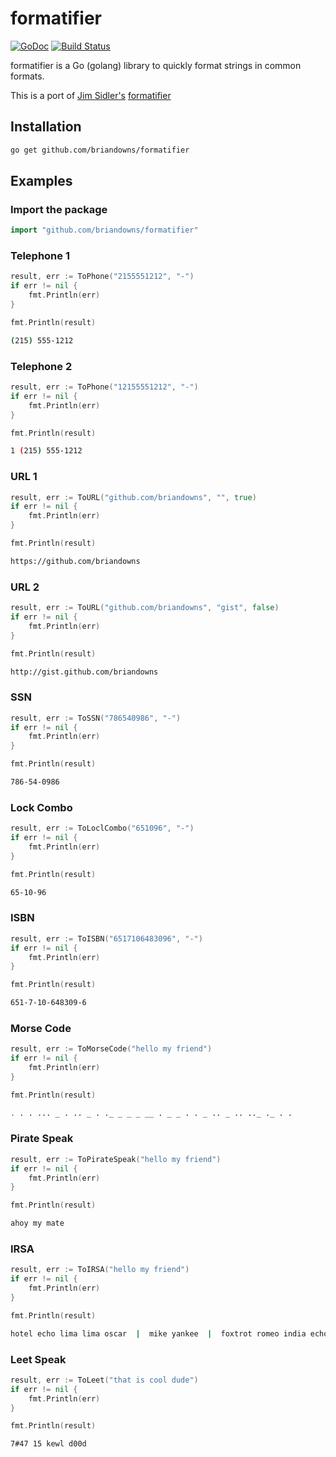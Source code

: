 # formatifier

[![GoDoc](https://godoc.org/github.com/briandowns/formatifier?status.svg)](https://godoc.org/github.com/briandowns/formatifier) [![Build Status](https://travis-ci.org/briandowns/formatifier.svg?branch=master)](https://travis-ci.org/briandowns/formatifier)

formatifier is a Go (golang) library to quickly format strings in common formats.

This is a port of [Jim Sidler's](https://github.com/jvsidler) [formatifier](https://github.com/jvsidler/formatifier)

## Installation

```bash
go get github.com/briandowns/formatifier
```

## Examples

### Import the package

```Go
import "github.com/briandowns/formatifier"
```

### Telephone 1

```Go
result, err := ToPhone("2155551212", "-")
if err != nil {
    fmt.Println(err)
}

fmt.Println(result)
```
```bash
(215) 555-1212
```

### Telephone 2

```Go
result, err := ToPhone("12155551212", "-")
if err != nil {
    fmt.Println(err)
}

fmt.Println(result)
```
```bash
1 (215) 555-1212
```

### URL 1

```Go
result, err := ToURL("github.com/briandowns", "", true)
if err != nil {
    fmt.Println(err)
}

fmt.Println(result)
```
```bash
https://github.com/briandowns
```

### URL 2

```Go
result, err := ToURL("github.com/briandowns", "gist", false)
if err != nil {
    fmt.Println(err)
}

fmt.Println(result)
```
```bash
http://gist.github.com/briandowns
```

### SSN

```Go
result, err := ToSSN("786540986", "-")
if err != nil {
    fmt.Println(err)
}

fmt.Println(result)
```
```bash
786-54-0986
```

### Lock Combo

```Go
result, err := ToLoclCombo("651096", "-")
if err != nil {
    fmt.Println(err)
}

fmt.Println(result)
```
```bash
65-10-96
```

### ISBN

```Go
result, err := ToISBN("6517106483096", "-")
if err != nil {
    fmt.Println(err)
}

fmt.Println(result)
```
```bash
651-7-10-648309-6
```
### Morse Code

```Go
result, err := ToMorseCode("hello my friend")
if err != nil {
    fmt.Println(err)
}

fmt.Println(result)
```
```bash
. . . ... _ . .. _ . ._ _ _ _ __ . _ _ . . _ .. _ .. .._ ._ . .
```

### Pirate Speak

```Go
result, err := ToPirateSpeak("hello my friend")
if err != nil {
    fmt.Println(err)
}

fmt.Println(result)
```
```bash
ahoy my mate
```

### IRSA

```Go
result, err := ToIRSA("hello my friend")
if err != nil {
    fmt.Println(err)
}

fmt.Println(result)
```
```bash
hotel echo lima lima oscar  |  mike yankee  |  foxtrot romeo india echo november delta
```

### Leet Speak

```Go
result, err := ToLeet("that is cool dude")
if err != nil {
    fmt.Println(err)
}

fmt.Println(result)
```
```bash
7#47 15 kewl d00d
```

